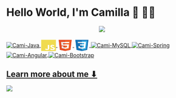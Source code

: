 # Hello World, I'm Camilla 💖 👩‍💻




<div align="center">
  <a href="https://github.com/camillanunes79">
  <img height="170em" src="https://github-readme-stats.vercel.app/api/top-langs/?username=camillanunes79&layout=compact&langs_count=7&theme=dark"/>
 
</div>
<div style="display: inline_block"><br>
  <img align="center" alt="Cami-Java" height="30" width="40" src="https://cdn.jsdelivr.net/gh/devicons/devicon/icons/java/java-original.svg">
  <img align="center" alt="Cami-Js" height="30" width="40" src="https://raw.githubusercontent.com/devicons/devicon/master/icons/javascript/javascript-plain.svg">
  <img align="center" alt="Cami-HTML" height="30" width="40" src="https://raw.githubusercontent.com/devicons/devicon/master/icons/html5/html5-original.svg">
  <img align="center" alt="Cami-CSS" height="30" width="40" src="https://raw.githubusercontent.com/devicons/devicon/master/icons/css3/css3-original.svg">
  <img align="center" alt="Cami-MySQL" height="30" width="40" src="https://cdn.jsdelivr.net/gh/devicons/devicon/icons/mysql/mysql-original.svg">
  <img align="center" alt="Cami-Spring" height="30" width="40" src="https://cdn.jsdelivr.net/gh/devicons/devicon/icons/spring/spring-original.svg">
  <img align="center" alt="Cami-Angular" height="30" width="40" src="https://cdn.jsdelivr.net/gh/devicons/devicon/icons/angularjs/angularjs-original.svg">
  <img align="center" alt="Cami-Bootstrap" height="30" width="40" src="https://cdn.jsdelivr.net/gh/devicons/devicon/icons/bootstrap/bootstrap-original.svg">
                  
          
  
## Learn more about me ⬇
 
<div> 
  <a href="https://www.linkedin.com/in/camilla-nunes-939819145" target="_blank"><img src="https://img.shields.io/badge/-LinkedIn-%230077B5?style=for-the-badge&logo=linkedin&logoColor=white" target="_blank"></a> 


